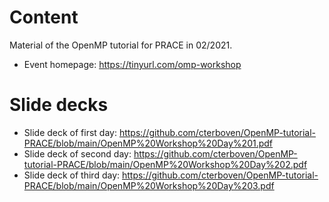 # Content
Material of the OpenMP tutorial for PRACE in 02/2021.
* Event homepage: https://tinyurl.com/omp-workshop 

# Slide decks
* Slide deck of first day: https://github.com/cterboven/OpenMP-tutorial-PRACE/blob/main/OpenMP%20Workshop%20Day%201.pdf
* Slide deck of second day: https://github.com/cterboven/OpenMP-tutorial-PRACE/blob/main/OpenMP%20Workshop%20Day%202.pdf
* Slide deck of third day: https://github.com/cterboven/OpenMP-tutorial-PRACE/blob/main/OpenMP%20Workshop%20Day%203.pdf
